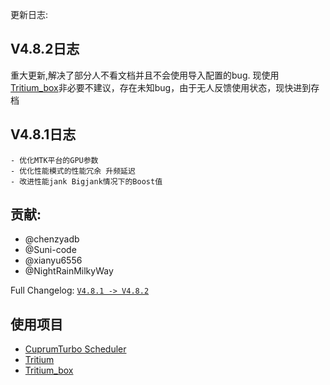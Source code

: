 更新日志:
## V4.8.2日志
重大更新,解决了部分人不看文档并且不会使用导入配置的bug.
现使用[Tritium_box](https://github.com/TimeBreeze/Tritium_box)非必要不建议，存在未知bug，由于无人反馈使用状态，现快进到存档

## V4.8.1日志
```
- 优化MTK平台的GPU参数
- 优化性能模式的性能冗余 升频延迟
- 改进性能jank Bigjank情况下的Boost值
```

## 贡献:
- @chenzyadb 
- @Suni-code
- @xianyu6556
- @NightRainMilkyWay

Full Changelog: [`V4.8.1 -> V4.8.2`](https://github.com/TimeBreeze/Tritium/commits/main/)

## 使用项目
- [CuprumTurbo Scheduler](https://github.com/chenzyadb/CuprumTurbo-Scheduler)
- [Tritium](https://github.com/TimeBreeze/Tritium)
- [Tritium_box](https://github.com/TimeBreeze/Tritium_box)
